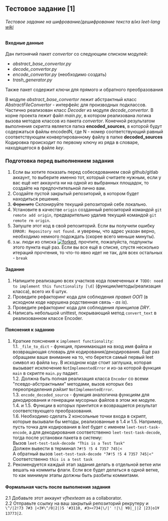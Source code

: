 ## Тестовое задание [1] 
###### Тестовое задание на шифрование/дешифрование текста в/из leet-lang [wiki](https://en.wikipedia.org/wiki/Leet)  
 
#### Входные данные
Дан питонячий пакет *convertor* со следующим списком модулей:  
-   *abstract_base_convertor.py*
-   *decode_convertor.py*
-   *encode_convertor.py* (необходимо создать)
-   *trash_generator.py*  
  
Также пакет содержит ключи для прямого и обратного преобразования 
  
В модуле *abstract_base_convertor* лежит абстрактный класс *AbstractFileConvertor* - интерфейс для производных подклассов.  
Частично реализован класс *Decoder* из модуля *decode_convertor*.
В корне проекта лежит файл *main.py*, в котором реализована логика вызова методов классов из пакета *convertor*. 
Конечной результатом выполнения скрипта является папка **encoded_sources**, в которой будут содержаться файлы encodedN, где N - номер соответствующий равный соответствующем конвертированному файлу в папке **decoded_sources**  
Кодировка происходит по первому ключу из ряда в словаре, находящегося в файле *key*.

### Подготовка перед выполнением задания
1. Если вы хотите показать перед собеседованием свой github/gitlab аккаунт, то выберите именно тот, который считаете нужным, 
если у вас ещё нет аккаунта ни на одной из выбранных площадок, то создайте на предпочтительной лично вам.
2. Создайте пустой закрытый репозиторий, в котором будет находиться решение.
3. ~~Форкните~~ Склонируйте текущий репозиторий себе локально. 
4. Установите в качестве `origin` созданный репозиторий командой `git remote add origin`, предварительно удалив текущий командой `git remote rm origin`.
5. Запуште этот код в свой репозиторий. Если вы получили ошибку `ERROR: Repository not found.` и уверены, что адрес указан верно, необходимо немного подождать (скорее всего меньше минуты). 
6. з.ы. люди из списка [![forked](https://img.shields.io/github/forks/vfhexteam/interview-task-1?color=red&style=plastic)](https://github.com/vfhexteam/interview-task-1/network/members), прочтите, пожалуйста, подпункты этого пункта ещё раз. Если вы все ещё в списке, спустя несколько итераций прочтения, то что-то явно идет не так, для всех остальных - `break`

#### Задание
1. Напишите реализацию всех участков кода помеченных `# TODO: need to implement this functionality [\d]` (функции/методы/реализация класса), всего их 6 штук.
2. Проведите рефакторинг кода для соблюдения *правил ООП* (в исходном коде нарушена родственная связь - *as is*).
3. Проведите рефакторинг кода для соблюдения *принципов DRY*.
4. Написать небольшой unittest, покрывающий метод `convert_text` в реализованном классе Encoder.

#### Пояснения к заданию
1. Краткие пояснения к `implement functionality`:  
1.1. `_file_to_dict` - функция, принимающая на вход имя файла и возвращающая словарь для кодирования/декодирования. 
Ещё раз обращаем ваше внимание на то, что берется самый первый leet символ из файла `key`. 
В исходном коде стоит заглушка, которая вызывает исключение `NotImplementedError` и из-за которой функция `main` в скрипте `main.py` падает.  
1.2. Должна быть полная реализация класса `Encoder` со всеми "псевдо-абстрактными" методами, вызов которых без переопределения _рэйзит_ `NotImplementedError`.  
1.3. `encode_decoded_source` - функция аналогична функциям для декодирования и генерации мусорных файлов в этом же модуле.  
1.4. и 1.5. Функции в которых принтится и возвращается результат соответствующего преобразования.  
1.6. Необходимо сделать 2 консольные точки входа в скрипт, которые вызывали бы методы, реализованные в 1.4 и 1.5.
Например, пусть точка для кодирования в _leet_ будет с именем `leet-test-task-encode`, 
а для декодирования соответственно `leet-test-task-decode`, тогда после установки пакета в систему:  
Вызов 
`leet-test-task-decode "This is a Test Task"`  
Должен вывести в терминал
`7#!5 !5 4 7357 745|<`  
А обратный вызов
`leet-test-task-decode "7#!5 !5 4 7357 745|<"`  
Соответственно `this is a test task`
2. Рекомендуется каждый этап задания делать в отдельной ветке или вешать на коммиты флаги. 
Если все будет делаться в одной ветке, то как минимум этапы должны быть разбиты коммитами.

#### Формальная часть после выполнения задания  
2.1 Добавьте этот аккаунт _vfhexteam_ as a collaborator.  
2.2 Отправьте ссылку на ваш закрытый репозиторий рекрутеру и `\^/|2!73 7#3 |<3¥\^/0|2|)5 '#3110, #3><734|\/|' !|\| ¥0|_||2 |23|o1¥ 13773|2`.


  
